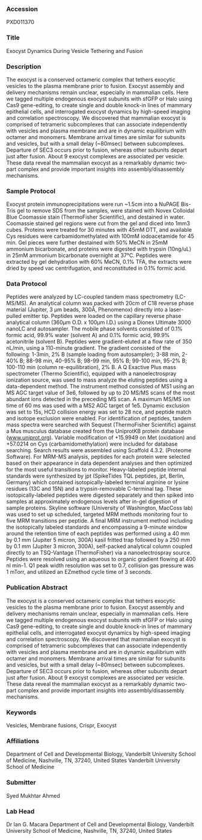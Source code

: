 ### Accession
PXD011370

### Title
Exocyst Dynamics During Vesicle Tethering and Fusion

### Description
The exocyst is a conserved octameric complex that tethers exocytic vesicles to the plasma membrane prior to fusion. Exocyst assembly and delivery mechanisms remain unclear, especially in mammalian cells. Here we tagged multiple endogenous exocyst subunits with sfGFP or Halo using Cas9 gene-editing, to create single and double knock-in lines of mammary epithelial cells, and interrogated exocyst dynamics by high-speed imaging and correlation spectroscopy. We discovered that mammalian exocyst is comprised of tetrameric subcomplexes that can associate independently with vesicles and plasma membrane and are in dynamic equilibrium with octamer and monomers. Membrane arrival times are similar for subunits and vesicles, but with a small delay (~80msec) between subcomplexes. Departure of SEC3 occurs prior to fusion, whereas other subunits depart just after fusion. About 9 exocyst complexes are associated per vesicle. These data reveal the mammalian exocyst as a remarkably dynamic two-part complex and provide important insights into assembly/disassembly mechanisms.

### Sample Protocol
Exocyst protein immunoprecipitations were run ~1.5cm into a NuPAGE Bis-Tris gel to remove SDS from the samples, were stained with Novex Colloidal Blue Coomassie stain (ThermoFisher Scientific), and destained in water. Coomassie stained gel regions were cut from the gel and diced into 1mm3 cubes. Proteins were treated for 30 minutes with 45mM DTT, and available Cys residues were carbamidomethylated with 100mM iodoacetamide for 45 min. Gel pieces were further destained with 50% MeCN in 25mM ammonium bicarbonate, and proteins were digested with trypsin (10ng/uL) in 25mM ammonium bicarbonate overnight at 37°C. Peptides were extracted by gel dehydration with 60% MeCN, 0.1% TFA, the extracts were dried by speed vac centrifugation, and reconstituted in 0.1% formic acid.

### Data Protocol
Peptides were analyzed by LC-coupled tandem mass spectrometry (LC-MS/MS). An analytical column was packed with 20cm of C18 reverse phase material (Jupiter, 3 μm beads, 300Å, Phenomenox) directly into a laser-pulled emitter tip. Peptides were loaded on the capillary reverse phase analytical column (360μm O.D. x 100μm I.D.) using a Dionex Ultimate 3000 nanoLC and autosampler. The mobile phase solvents consisted of 0.1% formic acid, 99.9% water (solvent A) and 0.1% formic acid, 99.9% acetonitrile (solvent B). Peptides were gradient-eluted at a flow rate of 350 nL/min, using a 110-minute gradient. The gradient consisted of the following: 1-3min, 2% B (sample loading from autosampler); 3-88 min, 2-40% B; 88-98 min, 40-95% B; 98-99 min, 95% B; 99-100 min, 95-2% B; 100-110 min (column re-equilibration), 2% B. A Q Exactive Plus mass spectrometer (Thermo Scientific), equipped with a nanoelectrospray ionization source, was used to mass analyze the eluting peptides using a data-dependent method. The instrument method consisted of MS1 using an MS AGC target value of 3e6, followed by up to 20 MS/MS scans of the most abundant ions detected in the preceding MS scan. A maximum MS/MS ion time of 60 ms was used with a MS2 AGC target of 1e5. Dynamic exclusion was set to 15s, HCD collision energy was set to 28 nce, and peptide match and isotope exclusion were enabled. For identification of peptides, tandem mass spectra were searched with Sequest (ThermoFisher Scientific) against a Mus musculus database created from the UniprotKB protein database (www.uniprot.org). Variable modification of +15.9949 on Met (oxidation) and +57.0214 on Cys (carbamidomethylation) were included for database searching. Search results were assembled using Scaffold 4.3.2. (Proteome Software). For MRM-MS analysis, peptides for each protein were selected based on their appearance in data dependent analyses and then optimized for the most useful transitions to monitor. Heavy-labeled peptide internal standards were synthesized by jpt (SpikeTides TQL peptides, jpt, Berlin, Germany) which contained isotopically-labeled terminal arginine or lysine residues (13C and 15N) and a trypsin-removable C-terminal tag. These isotopically-labeled peptides were digested separately and then spiked into samples at approximately endogenous levels after in-gel digestion of sample proteins. Skyline software (University of Washington, MacCoss lab) was used to set up scheduled, targeted MRM methods monitoring four to five MRM transitions per peptide. A final MRM instrument method including the isotopically labeled standards and encompassing a 9-minute window around the retention time of each peptides was performed using a 40 mm by 0.1 mm (Jupiter 5 micron, 300A) kasil fritted trap followed by a 250 mm by 0.1 mm (Jupiter 3 micron, 300A), self-packed analytical column coupled directly to an TSQ-Vantage (ThermoFisher) via a nanoelectrospray source. Peptides were resolved using an aqueous to organic gradient flowing at 400 nl min-1. Q1 peak width resolution was set to 0.7, collision gas pressure was 1 mTorr, and utilized an EZmethod cycle time of 3 seconds.

### Publication Abstract
The exocyst is a conserved octameric complex that tethers exocytic vesicles to the plasma membrane prior to fusion. Exocyst assembly and delivery mechanisms remain unclear, especially in mammalian cells. Here we tagged multiple endogenous exocyst subunits with sfGFP or Halo using Cas9 gene-editing, to create single and double knock-in lines of mammary epithelial cells, and interrogated exocyst dynamics by high-speed imaging and correlation spectroscopy. We discovered that mammalian exocyst is comprised of tetrameric subcomplexes that can associate independently with vesicles and plasma membrane and are in dynamic equilibrium with octamer and monomers. Membrane arrival times are similar for subunits and vesicles, but with a small delay (~80msec) between subcomplexes. Departure of SEC3 occurs prior to fusion, whereas other subunits depart just after fusion. About 9 exocyst complexes are associated per vesicle. These data reveal the mammalian exocyst as a remarkably dynamic two-part complex and provide important insights into assembly/disassembly mechanisms.

### Keywords
Vesicles, Membrane fusions, Crispr, Exocyst

### Affiliations
Department of Cell and Developmental Biology, Vanderbilt University School of Medicine, Nashville, TN, 37240, United States
Vanderbilt University School of Medicine

### Submitter
Syed Mukhtar Ahmed

### Lab Head
Dr Ian G. Macara
Department of Cell and Developmental Biology, Vanderbilt University School of Medicine, Nashville, TN, 37240, United States


